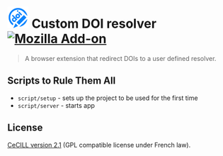 <!--
SPDX-FileCopyrightText: 2022 Benjamin Collet <benjamin.collet@protonmail.ch>

SPDX-License-Identifier: CECILL-2.1
-->

# ![logo](icons/icon-48.png) Custom DOI resolver [![Mozilla Add-on](https://img.shields.io/amo/v/custom-doi-resolver)](https://addons.mozilla.org/firefox/addon/custom-doi-resolver)

> A browser extension that redirect DOIs to a user defined resolver.

## Scripts to Rule Them All

* `script/setup` - sets up the project to be used for the first time
* `script/server` - starts app

## License

[CeCILL version 2.1](LICENSE) (GPL compatible license under French law).
